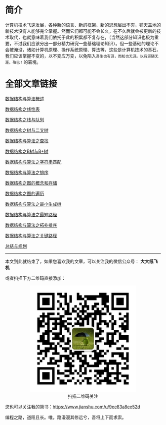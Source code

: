# 简介

计算机技术飞速发展，各种新的语言、新的框架、新的思想层出不穷，铺天盖地的新技术没有人能够完全掌握。然而它们都可能不会长久，在不久后就会被更新的技术取代，也就意味着我们依托于此的积累都不复存在，（当然这部分知识也极为重要，不过我们应该分出一部分精力研究一些基础理论知识）。但一些基础的理论不会被淹没，诸如计算机原理、操作系统原理、算法等，这些是计算机技术的基石。我们应该掌握不变的，以不变应万变，以免陷入`吾生也有涯，而知也无涯。以有涯随无涯，殆已！`的窘境。

# 全部文章链接

[数据结构与算法概述](./数据结构与算法概述.md)

[数据结构之线性表](./数据结构之线性表.md)

[数据结构之栈与队列](./数据结构之栈与队列.md)

[数据结构之树与二叉树](./数据结构之树与二叉树.md)

[数据结构与算法之查找](./数据结构与算法之查找.md)

[数据结构之B树与B+树](./数据结构之B树与B+树.md)

[数据结构与算法之字符串匹配](./数据结构与算法之字符串匹配.md)

[数据结构与算法之排序](./数据结构与算法之排序.md)

[数据结构之图的概念和存储](./数据结构之图的概念和存储.md)

[数据结构之图的遍历](./数据结构之图的遍历.md)

[数据结构与算法之最小生成树](./数据结构与算法之最小生成树.md)

[数据结构与算法之最短路径](./数据结构与算法之最短路径.md)

[数据结构与算法之拓扑排序](./数据结构与算法之拓扑排序.md)

[数据结构与算法之关键路径](./数据结构与算法之关键路径.md)

[总结与规划](总结与规划.md)

---

本文到此就结束了，如果您喜欢我的文章，可以关注我的微信公众号： **大大纸飞机** 

或者扫描下方二维码直接添加：

<div align="center"><img src ="./image/qrcode.jpg" /><br/>扫描二维码关注</div>

您也可以关注我的简书：https://www.jianshu.com/u/9ee83a8ee52d

编程之路，道阻且长。唯，路漫漫其修远兮，吾将上下而求索。